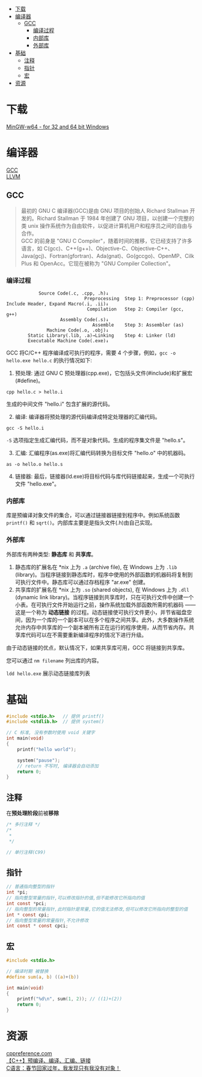 <!-- TOC -->

- [下载](#下载)
- [编译器](#编译器)
    - [GCC](#gcc)
        - [编译过程](#编译过程)
        - [内部库](#内部库)
        - [外部库](#外部库)
- [基础](#基础)
    - [注释](#注释)
    - [指针](#指针)
    - [宏](#宏)
- [资源](#资源)

<!-- /TOC -->

# 下载

[MinGW-w64 - for 32 and 64 bit Windows](https://sourceforge.net/projects/mingw-w64/files/?source=navbar)<br>

# 编译器

[GCC](http://gcc.gnu.org/)<br>
[LLVM](http://llvm.org/)<br>

## GCC

> 最初的 GNU C 编译器(GCC)是由 GNU 项目的创始人 Richard Stallman 开发的。Richard Stallman 于 1984 年创建了 GNU 项目，以创建一个完整的类 unix 操作系统作为自由软件，以促进计算机用户和程序员之间的自由与合作。<br>
> GCC 的前身是 "GNU C Compiler"，随着时间的推移，它已经支持了许多语言，如 C(gcc)、C++(g++)、Objective-C、Objective-C++、Java(gcj)、Fortran(gfortran)、Ada(gnat)、Go(gccgo)、OpenMP、Cilk Plus 和 OpenAcc。它现在被称为 "GNU Compiler Collection"。

### 编译过程

```shell
            Source Code(.c, .cpp, .h)↓
                             Preprocessing  Step 1: Preprocessor (cpp)
Include Header, Expand Macro(.i, .ii)↓
                              Compilation   Step 2: Compiler (gcc, g++)
                    Assembly Code(.s)↓
                                Assemble    Step 3: Assembler (as)
               Machine Code(.o, .obj)↓
        Static Library(.lib, .a)→Linking    Step 4: Linker (ld)
        Executable Machine Code(.exe)↓
```

GCC 将C/C++ 程序编译成可执行的程序，需要 4 个步骤，例如，`gcc -o hello.exe hello.c` 的执行情况如下:

1. 预处理: 通过 GNU C 预处理器(cpp.exe)，它包括头文件(#include)和扩展宏(#define)。

```shell
cpp hello.c > hello.i
```

生成的中间文件 "hello.i" 包含扩展的源代码。

2. 编译: 编译器将预处理的源代码编译成特定处理器的汇编代码。

```shell
gcc -S hello.i
```

`-S` 选项指定生成汇编代码，而不是对象代码。生成的程序集文件是 "hello.s"。

3. 汇编: 汇编程序(as.exe)将汇编代码转换为目标文件 "hello.o" 中的机器码。

```shell
as -o hello.o hello.s
```

4. 链接器: 最后，链接器(ld.exe)将目标代码与库代码链接起来，生成一个可执行文件 "hello.exe"。

### 内部库

库是预编译对象文件的集合，可以通过链接器链接到程序中。例如系统函数 `printf()` 和 `sqrt()`。内部库主要是是指头文件(.h)由自己实现。

### 外部库

外部库有两种类型: **静态库** 和 **共享库**。

1. 静态库的扩展名在 *nix 上为 `.a` (archive file), 在 Windows 上为 `.lib` (library)。当程序链接到静态库时，程序中使用的外部函数的机器码将复制到可执行文件中。静态库可以通过存档程序 "ar.exe" 创建。
2. 共享库的扩展名在 *nix 上为 `.so` (shared objects), 在 Windows 上为 `.dll` (dynamic link library)。当程序链接到共享库时，只在可执行文件中创建一个小表。在可执行文件开始运行之前，操作系统加载外部函数所需的机器码 —— 这是一个称为 **动态链接** 的过程。动态链接使可执行文件更小，并节省磁盘空间，因为一个库的一个副本可以在多个程序之间共享。此外，大多数操作系统允许内存中共享库的一个副本被所有正在运行的程序使用，从而节省内存。共享库代码可以在不需要重新编译程序的情况下进行升级。

由于动态链接的优点，默认情况下，如果共享库可用，GCC 将链接到共享库。

您可以通过 `nm filename` 列出库的内容。

`ldd hello.exe` 展示动态链接库列表

# 基础

```c
#include <stdio.h>   // 提供 printf()
#include <stdlib.h>  // 提供 system()

// C 标准, 没有参数时使用 void 关键字
int main(void) 
{
    printf("hello world");

    system("pause");
    // return 不写时, 编译器会自动添加
    return 0;
}
```

## 注释

在**预处理阶段**前被**移除**

```c
/* 多行注释 */
/*
 *
 */

// 单行注释(C99)
```

## 指针

```c
// 普通指向整型的指针
int *pi;
// 指向整型常量的指针,可以修改指针的值,但不能修改它所指向的值
int const *pci;
// 指向整型的常量指针,此时指针是常量,它的值无法修改,但可以修改它所指向的整型的值
int * const cpi;
// 指向整型常量的常量指针,不允许修改
int const * const cpci;
```

## 宏

```c
#include <stdio.h>

// 编译时期 被替换
#define sum(a, b) ((a)+(b))

int main(void)
{
    printf("%d\n", sum(1, 2)); // ((1)+(2))
    return 0;
}
```

# 资源

[cppreference.com](https://en.cppreference.com/w/)<br>
[【C++】预编译、编译、汇编、链接](https://blog.csdn.net/weixin_40740059/article/details/84075653)<br>
[C语言：春节回家过年，我发现只有我没有对象！](https://mp.weixin.qq.com/s/QT6abxt5evqxU8kDuhfdHQ)<br>